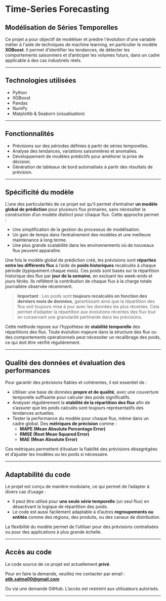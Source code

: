 # Time-Series Forecasting  
## Modélisation de Séries Temporelles

Ce projet a pour objectif de modéliser et prédire l'évolution d'une variable métier à l'aide de techniques de machine learning, en particulier le modèle **XGBoost**. Il permet d’identifier les tendances, de détecter les comportements saisonniers et d’anticiper les volumes futurs, dans un cadre applicable à des cas industriels réels.

---

## Technologies utilisées

- Python
- XGBoost
- Pandas
- NumPy
- Matplotlib & Seaborn (visualisation)

---

## Fonctionnalités

- Prévisions sur des périodes définies à partir de séries temporelles.
- Analyse des tendances, variations saisonnières et anomalies.
- Développement de modèles prédictifs pour améliorer la prise de décision.
- Génération de tableaux de bord automatisés à partir des résultats de prévision.

---

## Spécificité du modèle

L’une des particularités de ce projet est qu'il permet d’entraîner **un modèle global de prédiction** pour plusieurs flux primaires, sans nécessiter la construction d’un modèle distinct pour chaque flux. Cette approche permet :

- Une simplification de la gestion du processus de modélisation.
- Un gain de temps dans l’entraînement des modèles et une meilleure maintenance à long terme.
- Une plus grande scalabilité dans les environnements où de nouveaux flux peuvent apparaître.

Une fois le modèle global de prédiction créé, les prévisions sont **réparties entre les différents flux** à l’aide de **poids historiques** recalculés à chaque période (typiquement chaque mois). Ces poids sont basés sur la répartition historique des flux par **jour de la semaine**, en excluant les week-ends et jours fériés. Ils reflètent la contribution de chaque flux à la charge totale journalière observée récemment.

> **Important** : Les poids sont **toujours recalculés en fonction des derniers mois de données**, garantissant ainsi que la répartition des flux soit toujours mise à jour avec les données les plus récentes. Cela permet d’adapter la répartition aux évolutions récentes des flux tout en conservant une granularité pertinente dans les prévisions.

Cette méthode repose sur l’hypothèse de **stabilité temporelle** des répartitions des flux. Toute évolution majeure dans la structure des flux ou des comportements opérationnels peut nécessiter un recalibrage des poids, ce qui doit être vérifié régulièrement.

---

## Qualité des données et évaluation des performances

Pour garantir des prévisions fiables et cohérentes, il est essentiel de :

- Utiliser une base de données **propre et de qualité**, avec une couverture temporelle suffisante pour calculer des poids significatifs.
- Analyser régulièrement la **stabilité de la répartition des flux** afin de s’assurer que les poids calculés sont toujours représentatifs des tendances actuelles.
- Tester la performance du modèle pour chaque flux, même dans un cadre global. Des **métriques de précision** comme :
  - **MAPE (Mean Absolute Percentage Error)**
  - **RMSE (Root Mean Squared Error)**
  - **MAE (Mean Absolute Error)**

Ces métriques permettent d’évaluer la fiabilité des prévisions désagrégées et d’ajuster les modèles ou les poids si nécessaire.

---

## Adaptabilité du code

Le projet est conçu de manière modulaire, ce qui permet de l’adapter à divers cas d’usage :

- Il peut être utilisé pour **une seule série temporelle** (un seul flux) en désactivant la logique de répartition des poids.
- Le code est aussi facilement adaptable à d’autres **regroupements ou entités** comme des régions, des produits, ou des canaux de distribution.

La flexibilité du modèle permet de l’utiliser pour des prévisions centralisées ou pour des applications à plus grande échelle.

---

## Accès au code

Le code source de ce projet est actuellement **privé**.

Pour en faire la demande, veuillez me contacter par email :  
**atik.salma00@gmail.com**

Ou via une demande GitHub. L’accès est restreint aux utilisateurs autorisés.

---
